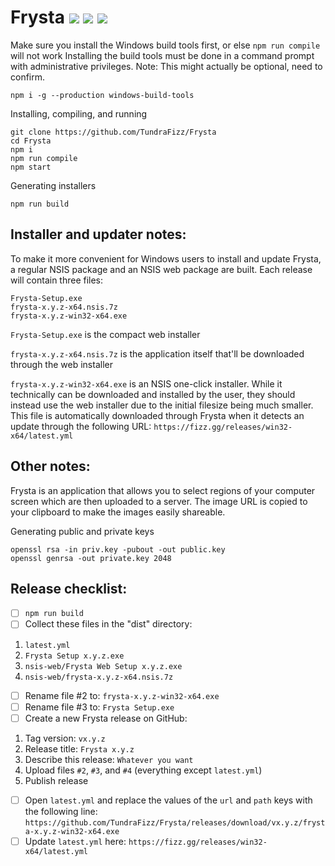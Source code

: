 # Frysta ![](https://img.shields.io/badge/Node.js-9.3-7fbd42.svg?style=plastic) ![](https://img.shields.io/badge/C++-17-2281e3.svg?style=plastic) ![](https://img.shields.io/badge/Status-In%20Development-EE7600.svg?style=plastic)

Make sure you install the Windows build tools first, or else `npm run compile` will not work
Installing the build tools must be done in a command prompt with administrative privileges.
Note: This might actually be optional, need to confirm.
```
npm i -g --production windows-build-tools
```

Installing, compiling, and running
```
git clone https://github.com/TundraFizz/Frysta
cd Frysta
npm i
npm run compile
npm start
```

Generating installers
```
npm run build
```

## Installer and updater notes:

To make it more convenient for Windows users to install and update Frysta, a regular NSIS package and an NSIS web package are built. Each release will contain three files:
```
Frysta-Setup.exe
frysta-x.y.z-x64.nsis.7z
frysta-x.y.z-win32-x64.exe
```

`Frysta-Setup.exe` is the compact web installer

`frysta-x.y.z-x64.nsis.7z` is the application itself that'll be downloaded through the web installer

`frysta-x.y.z-win32-x64.exe` is an NSIS one-click installer. While it technically can be downloaded and installed by the user, they should instead use the web installer due to the initial filesize being much smaller. This file is automatically downloaded through Frysta when it detects an update through the following URL: `https://fizz.gg/releases/win32-x64/latest.yml`

## Other notes:

Frysta is an application that allows you to select regions of your computer screen which are then uploaded to a server. The image URL is copied to your clipboard to make the images easily shareable.

Generating public and private keys
```
openssl rsa -in priv.key -pubout -out public.key
openssl genrsa -out private.key 2048
```

## Release checklist:

- [ ] `npm run build`
- [ ] Collect these files in the "dist" directory:
1. `latest.yml`
2. `Frysta Setup x.y.z.exe`
3. `nsis-web/Frysta Web Setup x.y.z.exe`
4. `nsis-web/frysta-x.y.z-x64.nsis.7z`
- [ ] Rename file #2 to: `frysta-x.y.z-win32-x64.exe`
- [ ] Rename file #3 to: `Frysta Setup.exe`
- [ ] Create a new Frysta release on GitHub:
1. Tag version: `vx.y.z`
2. Release title: `Frysta x.y.z`
3. Describe this release: `Whatever you want`
4. Upload files `#2`, `#3`, and `#4` (everything except `latest.yml`)
5. Publish release
- [ ] Open `latest.yml` and replace the values of the `url` and `path` keys with the following line: `https://github.com/TundraFizz/Frysta/releases/download/vx.y.z/frysta-x.y.z-win32-x64.exe`
- [ ] Update `latest.yml` here: `https://fizz.gg/releases/win32-x64/latest.yml`
